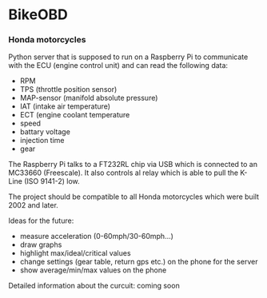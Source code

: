 # BikeOBD

### Honda motorcycles
Python server that is supposed to run on a Raspberry Pi to communicate with the ECU (engine control unit) and can read the following data:
- RPM
- TPS (throttle position sensor)
- MAP-sensor (manifold absolute pressure)
- IAT (intake air temperature)
- ECT (engine coolant temperature
- speed
- battary voltage
- injection time
- gear

The Raspberry Pi talks to a FT232RL chip via USB which is connected to an MC33660 (Freescale). It also controls al relay which is able to pull the K-Line (ISO 9141-2) low.  

The project should be compatible to all Honda motorcycles which were built 2002 and later. 


Ideas for the future:
- measure acceleration (0-60mph/30-60mph...)
- draw graphs
- highlight max/ideal/critical values
- change settings (gear table, return gps etc.) on the phone for the server
- show average/min/max values on the phone

Detailed information about the curcuit: coming soon
